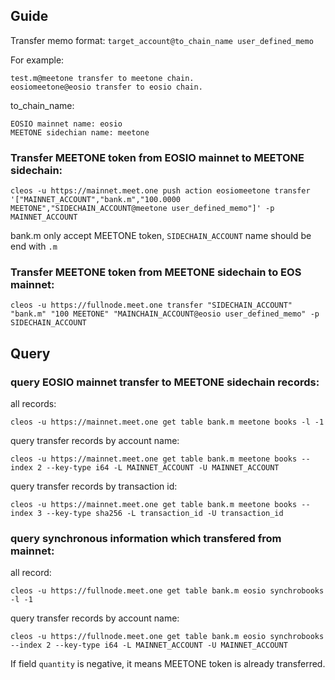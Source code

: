 
## Guide

Transfer memo format: `target_account@to_chain_name user_defined_memo`

For example: 
```
test.m@meetone transfer to meetone chain.
eosiomeetone@eosio transfer to eosio chain.
```

to_chain_name:
```
EOSIO mainnet name: eosio
MEETONE sidechian name: meetone
```

### Transfer MEETONE token from EOSIO mainnet to MEETONE sidechain:
```
cleos -u https://mainnet.meet.one push action eosiomeetone transfer '["MAINNET_ACCOUNT","bank.m","100.0000 MEETONE","SIDECHAIN_ACCOUNT@meetone user_defined_memo"]' -p MAINNET_ACCOUNT
```
bank.m only accept MEETONE token, `SIDECHAIN_ACCOUNT` name should be end with `.m`

### Transfer MEETONE token from MEETONE sidechain to EOS mainnet:
```
cleos -u https://fullnode.meet.one transfer "SIDECHAIN_ACCOUNT" "bank.m" "100 MEETONE" "MAINCHAIN_ACCOUNT@eosio user_defined_memo" -p SIDECHAIN_ACCOUNT
```

## Query

### query EOSIO mainnet transfer to MEETONE sidechain records:

all records:
```
cleos -u https://mainnet.meet.one get table bank.m meetone books -l -1
```

query transfer records by account name:
```
cleos -u https://mainnet.meet.one get table bank.m meetone books --index 2 --key-type i64 -L MAINNET_ACCOUNT -U MAINNET_ACCOUNT
```

query transfer records by transaction id:
```
cleos -u https://mainnet.meet.one get table bank.m meetone books --index 3 --key-type sha256 -L transaction_id -U transaction_id
```

### query synchronous information which transfered from mainnet:

all record:
```
cleos -u https://fullnode.meet.one get table bank.m eosio synchrobooks -l -1
```

query transfer records by account name:
```
cleos -u https://fullnode.meet.one get table bank.m eosio synchrobooks --index 2 --key-type i64 -L MAINNET_ACCOUNT -U MAINNET_ACCOUNT
```
If field `quantity` is negative, it means MEETONE token is already transferred.
